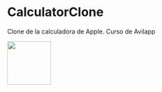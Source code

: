 # CalculatorClone

Clone de la calculadora de Apple. Curso de Avilapp

<img src="https://user-images.githubusercontent.com/10549175/49034718-03cce600-f1b3-11e8-876f-1e1810dd4af9.png" width="100" height="100"/>

